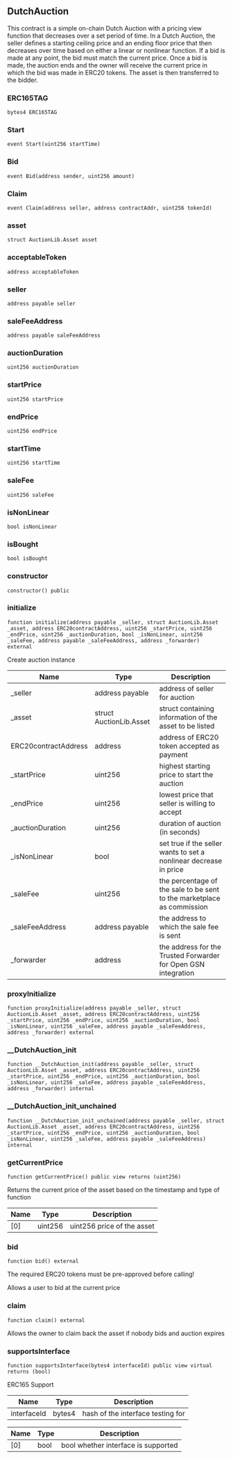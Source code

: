 ## DutchAuction

This contract is a simple on-chain Dutch Auction with a pricing view function that
decreases over a set period of time. In a Dutch Auction, the seller defines a starting ceiling price
and an ending floor price that then decreases over time based on either a linear or nonlinear function.
If a bid is made at any point, the bid must match the current price. Once a bid is made, the auction ends
and the owner will receive the current price in which the bid was made in ERC20 tokens. The asset is then
transferred to the bidder.

### ERC165TAG

```solidity
bytes4 ERC165TAG
```

### Start

```solidity
event Start(uint256 startTime)
```

### Bid

```solidity
event Bid(address sender, uint256 amount)
```

### Claim

```solidity
event Claim(address seller, address contractAddr, uint256 tokenId)
```

### asset

```solidity
struct AuctionLib.Asset asset
```

### acceptableToken

```solidity
address acceptableToken
```

### seller

```solidity
address payable seller
```

### saleFeeAddress

```solidity
address payable saleFeeAddress
```

### auctionDuration

```solidity
uint256 auctionDuration
```

### startPrice

```solidity
uint256 startPrice
```

### endPrice

```solidity
uint256 endPrice
```

### startTime

```solidity
uint256 startTime
```

### saleFee

```solidity
uint256 saleFee
```

### isNonLinear

```solidity
bool isNonLinear
```

### isBought

```solidity
bool isBought
```

### constructor

```solidity
constructor() public
```

### initialize

```solidity
function initialize(address payable _seller, struct AuctionLib.Asset _asset, address ERC20contractAddress, uint256 _startPrice, uint256 _endPrice, uint256 _auctionDuration, bool _isNonLinear, uint256 _saleFee, address payable _saleFeeAddress, address _forwarder) external
```

Create auction instance

| Name | Type | Description |
| ---- | ---- | ----------- |
| _seller | address payable | address of seller for auction |
| _asset | struct AuctionLib.Asset | struct containing information of the asset to be listed |
| ERC20contractAddress | address | address of ERC20 token accepted as payment |
| _startPrice | uint256 | highest starting price to start the auction |
| _endPrice | uint256 | lowest price that seller is willing to accept |
| _auctionDuration | uint256 | duration of auction (in seconds) |
| _isNonLinear | bool | set true if the seller wants to set a nonlinear decrease in price |
| _saleFee | uint256 | the percentage of the sale to be sent to the marketplace as commission |
| _saleFeeAddress | address payable | the address to which the sale fee is sent |
| _forwarder | address | the address for the Trusted Forwarder for Open GSN integration |

### proxyInitialize

```solidity
function proxyInitialize(address payable _seller, struct AuctionLib.Asset _asset, address ERC20contractAddress, uint256 _startPrice, uint256 _endPrice, uint256 _auctionDuration, bool _isNonLinear, uint256 _saleFee, address payable _saleFeeAddress, address _forwarder) external
```

### __DutchAuction_init

```solidity
function __DutchAuction_init(address payable _seller, struct AuctionLib.Asset _asset, address ERC20contractAddress, uint256 _startPrice, uint256 _endPrice, uint256 _auctionDuration, bool _isNonLinear, uint256 _saleFee, address payable _saleFeeAddress, address _forwarder) internal
```

### __DutchAuction_init_unchained

```solidity
function __DutchAuction_init_unchained(address payable _seller, struct AuctionLib.Asset _asset, address ERC20contractAddress, uint256 _startPrice, uint256 _endPrice, uint256 _auctionDuration, bool _isNonLinear, uint256 _saleFee, address payable _saleFeeAddress) internal
```

### getCurrentPrice

```solidity
function getCurrentPrice() public view returns (uint256)
```

Returns the current price of the asset based on the timestamp and type of function

| Name | Type | Description |
| ---- | ---- | ----------- |
| [0] | uint256 | uint256 price of the asset |

### bid

```solidity
function bid() external
```

The required ERC20 tokens must be pre-approved before calling!

Allows a user to bid at the current price

### claim

```solidity
function claim() external
```

Allows the owner to claim back the asset if nobody bids and auction expires

### supportsInterface

```solidity
function supportsInterface(bytes4 interfaceId) public view virtual returns (bool)
```

ERC165 Support

| Name | Type | Description |
| ---- | ---- | ----------- |
| interfaceId | bytes4 | hash of the interface testing for |

| Name | Type | Description |
| ---- | ---- | ----------- |
| [0] | bool | bool whether interface is supported |

